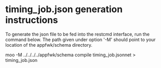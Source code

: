 # timing_job.json generation instructions
To generate the json file to be fed into the restcmd interface, run the command below. The path given under option '-M' should point to your location of the appfwk/schema directory.

moo -M ../../../../appfwk/schema compile timing_job.jsonnet > timing_job.json
